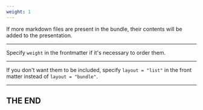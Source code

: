 ```yaml
---
weight: 1
---
```

If more markdown files are present in the bundle, their contents will be added to the presentation.

---

Specify `weight` in the frontmatter if it's necessary to order them.

---

If you don't want them to be included, specify `layout = "list"` in the front matter instead of `layout = "bundle"`.

---

## THE END
